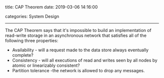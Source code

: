title: CAP Theorem
date: 2019-03-06 14:16:00

categories: System Design

---

The CAP Theorem says that it's impossible to build an implementation of read-write storage in an asynchronous network that satisfies all of the following three properties:

- Availability - will a request made to the data store always eventually complete?
- Consistency - will all executions of read and writes seen by all nodes by atomic or linearizably consistent?
- Partition tolerance -the network is allowed to drop any messages.

